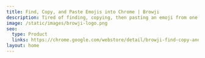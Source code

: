 ```yaml
---
title: Find, Copy, and Paste Emojis into Chrome | Browji
description: Tired of finding, copying, then pasting an emoji from one site to the next? Use Browji to look up emojis as you type on the web 🔎😃! It's free forever.
image: /static/images/browji-logo.png
seo:
  type: Product
  links: https://chrome.google.com/webstore/detail/browji-find-copy-and-past/mifjkgpdjmpdkcdehnofdglmigaldenh
layout: home
---
```

